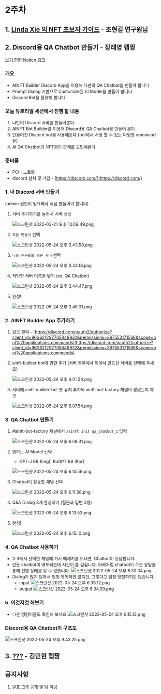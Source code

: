 # 2주차

## 1. [Linda Xie 의 NFT 초보자 가이드](https://docs.google.com/document/d/14kx02z5MMyazIYvSWTQee7CQK3RiPWb7RDqKI0TybYY/edit?usp=sharing) - 조현길 연구원님

## 2. Discord용 QA Chatbot 만들기 - 장래영 랩짱

[보기 편한 Notion 링크](https://link.ainize.ai/discord-chatbot)

### 개요

- AINFT Builder Discord App을 이용해 나만의 QA Chatbot을 만들어 봅니다
- Prompt Dialog 기반으로 Customize된 AI Model을 만들어 봅니다
- Discord Bot을 활용해 봅니다

### 오늘 튜토리얼 세션에서 진행 할 내용

1. 나만의 Discord 서버를 만들어본다
2. AINFT Bot Builder를 이용해 Discord용 QA Chatbot을 만들어 본다
3. 만들어진 Discord bot을 사용해본다 (bot에서 사용 할 수 있는 다양한 command 들)
4. AI QA Chatbot과 NFT와의 관계를 고민해본다

### 준비물

- PC나 노트북
- discord 설치 및 가입 - [https://discord.com/](https://discord.com/)

### 1. 내 Discord 서버 만들기

(admin 권한이 필요해서 직접 만들어야 합니다)

1. 서버 추가하기를 눌러서 서버 생성

   ![스크린샷 2022-03-21 오후 10.09.49.png](/images/discord-chatbot/%E1%84%89%E1%85%B3%E1%84%8F%E1%85%B3%E1%84%85%E1%85%B5%E1%86%AB%E1%84%89%E1%85%A3%E1%86%BA_2022-03-21_%E1%84%8B%E1%85%A9%E1%84%92%E1%85%AE_10.09.49.png)

2. `직접 만들기` 선택

   ![스크린샷 2022-05-24 오후 3.43.58.png](/images/discord-chatbot/%E1%84%89%E1%85%B3%E1%84%8F%E1%85%B3%E1%84%85%E1%85%B5%E1%86%AB%E1%84%89%E1%85%A3%E1%86%BA_2022-05-24_%E1%84%8B%E1%85%A9%E1%84%92%E1%85%AE_3.43.58.png)

3. `나와 친구들의 위한 서버` 선택

   ![스크린샷 2022-05-24 오후 3.44.18.png](/images/discord-chatbot/%E1%84%89%E1%85%B3%E1%84%8F%E1%85%B3%E1%84%85%E1%85%B5%E1%86%AB%E1%84%89%E1%85%A3%E1%86%BA_2022-05-24_%E1%84%8B%E1%85%A9%E1%84%92%E1%85%AE_3.44.18.png)

4. 적당한 서버 이름을 넣기 (ex. QA Chatbot)

   ![스크린샷 2022-05-24 오후 3.44.47.png](/images/discord-chatbot/%E1%84%89%E1%85%B3%E1%84%8F%E1%85%B3%E1%84%85%E1%85%B5%E1%86%AB%E1%84%89%E1%85%A3%E1%86%BA_2022-05-24_%E1%84%8B%E1%85%A9%E1%84%92%E1%85%AE_3.44.47.png)

5. 완성!

   ![스크린샷 2022-05-24 오후 3.45.01.png](/images/discord-chatbot/%E1%84%89%E1%85%B3%E1%84%8F%E1%85%B3%E1%84%85%E1%85%B5%E1%86%AB%E1%84%89%E1%85%A3%E1%86%BA_2022-05-24_%E1%84%8B%E1%85%A9%E1%84%92%E1%85%AE_3.45.01.png)

### 2. AINFT Builder App 추가하기

1. 링크 클릭 - [https://discord.com/oauth2/authorize?client_id=963621297705848932&permissions=397553171568&scope=bot%20applications.commands](https://discord.com/oauth2/authorize?client_id=963621297705848932&permissions=397553171568&scope=bot%20applications.commands)
2. ainft-builder bot에 권한 주기 (서버 목록에서 위에서 만드신 서버를 선택해 주세요)

   ![스크린샷 2022-05-24 오후 4.01.54.png](/images/discord-chatbot/%E1%84%89%E1%85%B3%E1%84%8F%E1%85%B3%E1%84%85%E1%85%B5%E1%86%AB%E1%84%89%E1%85%A3%E1%86%BA_2022-05-24_%E1%84%8B%E1%85%A9%E1%84%92%E1%85%AE_4.01.54.png)

3. 서버에 ainft-builder-bot 봇 유저 추가와 ainft-bot-factory 채널이 생겼는지 체크

   ![스크린샷 2022-05-24 오후 6.07.54.png](/images/discord-chatbot/%E1%84%89%E1%85%B3%E1%84%8F%E1%85%B3%E1%84%85%E1%85%B5%E1%86%AB%E1%84%89%E1%85%A3%E1%86%BA_2022-05-24_%E1%84%8B%E1%85%A9%E1%84%92%E1%85%AE_6.07.54.png)

### 3. QA Chatbot 만들기

1. #ainft-bot-factory 채널에서 `/ainft init qa_chatbot_1` 입력

   ![스크린샷 2022-05-24 오후 6.09.31.png](/images/discord-chatbot/%E1%84%89%E1%85%B3%E1%84%8F%E1%85%B3%E1%84%85%E1%85%B5%E1%86%AB%E1%84%89%E1%85%A3%E1%86%BA_2022-05-24_%E1%84%8B%E1%85%A9%E1%84%92%E1%85%AE_6.09.31.png)

2. 원하는 AI Model 선택

   - GPT-J 6B (Eng), KoGPT 6B (Kor)

   ![스크린샷 2022-05-24 오후 6.10.59.png](/images/discord-chatbot/%E1%84%89%E1%85%B3%E1%84%8F%E1%85%B3%E1%84%85%E1%85%B5%E1%86%AB%E1%84%89%E1%85%A3%E1%86%BA_2022-05-24_%E1%84%8B%E1%85%A9%E1%84%92%E1%85%AE_6.10.59.png)

3. Chatbot이 활동할 채널 선택

   ![스크린샷 2022-05-24 오후 6.11.58.png](/images/discord-chatbot/%E1%84%89%E1%85%B3%E1%84%8F%E1%85%B3%E1%84%85%E1%85%B5%E1%86%AB%E1%84%89%E1%85%A3%E1%86%BA_2022-05-24_%E1%84%8B%E1%85%A9%E1%84%92%E1%85%AE_6.11.58.png)

4. Q&A Dialog 3개 완성하기 (질문과 답변 3쌍)

   ![스크린샷 2022-05-24 오후 6.13.53.png](/images/discord-chatbot/%E1%84%89%E1%85%B3%E1%84%8F%E1%85%B3%E1%84%85%E1%85%B5%E1%86%AB%E1%84%89%E1%85%A3%E1%86%BA_2022-05-24_%E1%84%8B%E1%85%A9%E1%84%92%E1%85%AE_6.13.53.png)

5. 완성!

   ![스크린샷 2022-05-24 오후 6.15.10.png](/images/discord-chatbot/%E1%84%89%E1%85%B3%E1%84%8F%E1%85%B3%E1%84%85%E1%85%B5%E1%86%AB%E1%84%89%E1%85%A3%E1%86%BA_2022-05-24_%E1%84%8B%E1%85%A9%E1%84%92%E1%85%AE_6.15.10.png)

### 4. QA Chatbot 사용하기

- 3-3에서 선택한 채널에 가서 메세지를 보내면, Chatbot이 응답합니다.
- 만든 chatbot이 배포되는데 시간이 좀 걸립니다. 아래처럼 chatbot이 주는 응답을 통해 진행 상태를 알 수 있습니다.
  ![스크린샷 2022-05-24 오후 6.30.34.png](/images/discord-chatbot/%E1%84%89%E1%85%B3%E1%84%8F%E1%85%B3%E1%84%85%E1%85%B5%E1%86%AB%E1%84%89%E1%85%A3%E1%86%BA_2022-05-24_%E1%84%8B%E1%85%A9%E1%84%92%E1%85%AE_6.30.34.png)
- Dialog가 많지 않아서 엄청 똑똑하진 않지만, 그렇다고 엄청 멍청하지도 않습니다.
  - input
    ![스크린샷 2022-05-24 오후 6.33.12.png](/images/discord-chatbot/%E1%84%89%E1%85%B3%E1%84%8F%E1%85%B3%E1%84%85%E1%85%B5%E1%86%AB%E1%84%89%E1%85%A3%E1%86%BA_2022-05-24_%E1%84%8B%E1%85%A9%E1%84%92%E1%85%AE_6.33.12.png)
  - output
    ![스크린샷 2022-05-24 오후 6.34.39.png](/images/discord-chatbot/%E1%84%89%E1%85%B3%E1%84%8F%E1%85%B3%E1%84%85%E1%85%B5%E1%86%AB%E1%84%89%E1%85%A3%E1%86%BA_2022-05-24_%E1%84%8B%E1%85%A9%E1%84%92%E1%85%AE_6.34.39.png)

### 5. 이것저것 해보기

- 다른 명령어들도 확인해 보세요
  ![스크린샷 2022-05-24 오후 8.15.13.png](/images/discord-chatbot/%E1%84%89%E1%85%B3%E1%84%8F%E1%85%B3%E1%84%85%E1%85%B5%E1%86%AB%E1%84%89%E1%85%A3%E1%86%BA_2022-05-24_%E1%84%8B%E1%85%A9%E1%84%92%E1%85%AE_8.15.13.png)

### Discord용 QA Chatbot의 구조도

![스크린샷 2022-05-24 오후 9.43.25.png](/images/discord-chatbot/%E1%84%89%E1%85%B3%E1%84%8F%E1%85%B3%E1%84%85%E1%85%B5%E1%86%AB%E1%84%89%E1%85%A3%E1%86%BA_2022-05-24_%E1%84%8B%E1%85%A9%E1%84%92%E1%85%AE_9.43.25.png)

## 3. [???](https://future.a16z.com/7-essential-ingredients-of-a-metaverse) - 김민현 랩짱

## 공지사항

1. 발표 그룹 공개 및 팀 미팅
